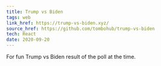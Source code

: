 ```yaml
---
title: Trump vs Biden
tags: web
link_href: https://trump-vs-biden.xyz/
source_href: https://github.com/tombohub/trump-vs-biden
tech: React
date: 2020-09-20
---
```

For fun Trump vs Biden result of the poll at the time.